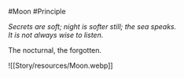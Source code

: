 #Moon #Principle 

_Secrets are soft; night is softer still; the sea speaks.  
It is not always wise to listen._  

The nocturnal, the forgotten.

![[Story/resources/Moon.webp]]
